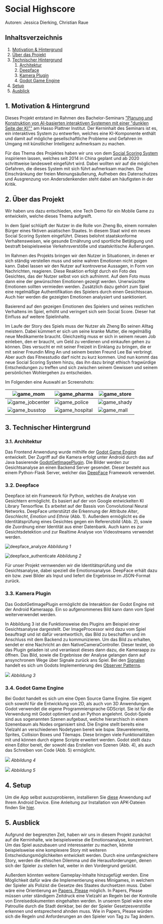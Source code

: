 # Social Highscore

Autoren: Jessica Dierking, Christian Raue

## Inhaltsverzeichnis
1. [Motivation & Hintergrund](#motivation)
2. [Über das Projekt](#about)
3. [Technischer Hintergrund](#tech)
    1. [Architektur](#architecture)
    2. [Deepface](#deepface)
    3. [Kamera Plugin](#camplugin)
    4. [Godot Game Engine](#godot)
4. [Setup](#setup)
5. [Ausblick](#outlook)

## 1. Motivation & Hintergrund <a name="motivation"></a>
Dieses Projekt entstand im Rahmen des Bachelor-Seminars ["Planung und Konstruktion von AI-basierten interaktiven Systemen mit einer "dunklen Seite der KI""](https://hpi.de/studium/im-studium/lehrveranstaltungen/it-systems-engineering-ma/lehrveranstaltung/wise-21-22-3367-alt-dark-mirror-ai-and-society-neuplanung-und-konstruktion-von-ai_basierten-interaktiven-systemen-mit-einer-dunklen-seite-der-ki.html) am Hasso Plattner Institut. Der Kerninhalt des Seminars ist es, ein interaktives System zu entwerfen, welches eine KI-Komponente enthält und damit auf mögliche gesellschaftliche Probleme und Gefahren im Umgang mit künstlicher Intelligenz aufmerksam zu machen.

Für das Thema des Projektes haben wir uns von dem [Social Scoring System](https://www.ionos.de/digitalguide/online-marketing/web-analyse/was-ist-das-social-credit-system/) inspirieren lassen, welches seit 2014 in China geplant und ab 2020 schrittweise landesweit eingeführt wird. Dabei wollten wir auf die möglichen Gefahren, die dieses System mit sich führt aufmerksam machen. Die Einschränkung der freien Meinungsäußerung, Aufheben des Datenschutzes und Ausgrenzung von Andersdenkenden steht dabei am häufigsten in der Kritik.


## 2. Über das Projekt <a name="about"></a>
Wir haben uns dazu entschieden, eine Tech Demo für ein Mobile Game zu entwickeln, welche dieses Thema aufgreift. 

In dem Spiel schlüpft der Nutzer in die Rolle von Zheng Bo, einem normalen Bürger eines fiktiven asiatischen Staates. In diesem Staat wird ein neues Social Scoring System eingeführt. Dieses belohnt staatskonforme Verhaltensweisen, wie gesunde Ernährung und sportliche Betätigung und bestraft beispielsweise Verkehrsverstöße und staatskritische Äußerungen. 

Im Rahmen des Projekts bringen wir den Nutzer in Situationen, in denen er sich ständig verstellen muss und seine wahren Emotionen nicht zeigen kann. Dabei lassen wir den Nutzer auf kontroverse Aussagen, in Form von Nachrichten, reagieren. Diese Reaktion erfolgt durch ein Foto des Gesichtes, das der Nutzer selbst von sich aufnimmt. Auf dem Foto muss dann eine der gewünschten Emotionen gezeigt werden. Unerwüschte Emotionen sollten vermieden werden.
Zusätzlich dazu gehört zum Spiel eine regelmäßige Authentifikation des Spielers durch einen Gesichtsscan. Auch hier werden die gezeigten Emotionen analysiert und sanktioniert.

Basierend auf den gezeigen Emotionen des Spielers und seines restlichen Verhaltens im Spiel, erhöht und veringert sich sein Social Score. Dieser hat Einfluss auf weitere Spielinhalte.

Im Laufe der Story des Spiels muss der Nutzer als Zheng Bo seinen Alltag meistern. Dabei kümmert er sich um seine kranke Mutter, die regelmäßig neue Medikamente braucht. Gleichzeitig muss er sich in seinem neuen Job einleben, den er braucht, um Geld zu verdienen und einkaufen gehen zu können. Dies versucht er mit seiner Freizeit in Einklang zu bringen, die er mit seiner Freundin Ming An und seinem besten Freund Lee Bai verbringt. Aber auch das Fitnesstudio darf nicht zu kurz kommen. Und nun kommt das neue Social Scoring System hinzu, das ihn dazu bringt ethisch fragwürdige Entscheidungen zu treffen und sich zwischen seinem Gewissen und seinem persönlichen Wohlergehen zu entscheiden. 

Im Folgenden eine Auswahl an Screenshots:

| ![game_mom](https://user-images.githubusercontent.com/62649536/159738731-a1e4fe4e-c3b5-4281-b214-46540b7ce953.png)       | ![game_pharma](https://user-images.githubusercontent.com/62649536/159738733-b22bc8f5-ead9-4b2e-a7bf-b7b88cc60f00.png)   | ![game_store](https://user-images.githubusercontent.com/62649536/159738739-0f90f565-ad82-4b3d-9feb-05188e999ac4.png) |
|--------------------------------------------------------------------------------------------------------------------------|-------------------------------------------------------------------------------------------------------------------------|----------------------------------------------------------------------------------------------------------------------|
| ![game_jobcenter](https://user-images.githubusercontent.com/62649536/159738726-c5e5da29-1361-4108-b162-76790a992458.png) | ![game_police](https://user-images.githubusercontent.com/62649536/159738734-91aaff67-0e7f-4b3e-8106-8e2c7e86fe23.png)   | ![game_shady](https://user-images.githubusercontent.com/62649536/159738736-1e9300e1-b62f-4595-ac23-2b5a7a4f7e87.png) |
| ![game_busstop](https://user-images.githubusercontent.com/62649536/159738717-61f3da3b-8221-4db3-9a23-1e949c1e4d42.png)   | ![game_hospital](https://user-images.githubusercontent.com/62649536/159738721-dd47f0ad-9453-481d-96ac-7e8a1cddabfd.png) | ![game_mall](https://user-images.githubusercontent.com/62649536/159738729-4d64cfc4-c2a4-4e41-897b-7264f17a6e76.png)  |

## 3. Technischer Hintergrund <a name="tech"></a>

### 3.1. Architektur <a name="architecture"></a>
Das Frontend Anwendung wurde mithilfe der [Godot Game Engine](https://godotengine.org/) entwickelt. Der Zugriff auf die Kamera erfolgt unter Android durch das auf Java basierende [GodotGetImagePlugin](https://github.com/Lamelynx/GodotGetImagePlugin-Android). Die Bilder werden zur Gesichtsanalyse an einen Backend Server gesendet. Dieser besteht aus einem Python-Flask Server, welcher das [DeepFace](https://github.com/serengil/deepface) Framework verwendet.

### 3.2. Deepface <a name="deepface"></a>
Deepface ist ein Framework für Python, welches die Analyse von Gesichtern ermöglicht. Es basiert auf der von Google entwickelten KI Library Tensorflow. Es arbeitet auf der Bassis von Convolutional Neural Networks. 
DeepFace unterstützt die Erkennung der Attribute _Alter_, _Geschlecht_, _Emotion_ und _Ethnie_ (Abb. 1). Außerdem ermöglicht es die Identitätsprüfung eines Gesichtes gegen ein Referenzbild (Abb. 2), sowie die Zuordnung einer Identität aus einer Datenbank. Auch kann es zur Gesichtsdetektion und zur Realtime Analyse von Videostreams verwendet werden.

![deepface_analyze](https://raw.githubusercontent.com/serengil/deepface/master/icon/stock-2.jpg)
_Abbildung 1_

![deepface_authenticate](https://raw.githubusercontent.com/serengil/deepface/master/icon/stock-1.jpg)
_Abbildung 2_

Für unser Projekt vernwenden wir die Identitätsprüfung und die Gesichtsanalyse, dabei speziell die Emotionsanalyse. DeepFace erhält dazu ein bzw. zwei Bilder als Input und liefert die Ergebnisse im JSON-Format zurück.

### 3.3. Kamera Plugin <a name="camplugin"></a>
Das GodotGetImagePlugin ermöglicht die Interaktion der Godot Engine mit der Android Kameraapp. Ein so aufgenommenes Bild kann dann vom Spiel weiterverwendet werden.

In Abbildung 3 ist die Funktionsweise des Plugins am Beispiel einer Gesichtsanalyse dargestellt. Der ImageProcessor wird dazu vom Spiel beauftragt und ist dafür verantwortlich, das Bild zu beschaffen und im Anschluss mit dem Backend zu kommunizieren. Um das Bild zu erhalten, sendet er eine Nachricht an den NativeCameraController. Dieser testet, ob das Plugin geladen ist und veranlasst dieses dann dazu, die Kameraapp zu öffnen. Das Bild, sowie die Ergebnisse der Analyse gelangen dann auf ansynchronem Wege über Signale zurück ans Spiel. Bei den [Signalen](https://docs.godotengine.org/en/stable/getting_started/step_by_step/signals.html) handelt es sich um Godots Implementierung des [Observer Patterns](https://refactoring.guru/design-patterns/observer).

![](UML_Camera.png)
_Abbildung 3_

### 3.4. Godot Game Engine <a name="godot"></a>

Bei Godot handelt es sich um eine Open Source Game Engine. Sie eigent sich sowohl für die Entwicklung von 2D, als auch von 3D Anwendungen. Godot verwendet die eigene Programmiersprache GDScript. Sie ist für die Verwendung mit Godot optimiert und an Python angelehnt. Godot-Spiele sind aus sogenannten Szenen aufgebaut, welche hierarchisch in einem Szenenbaum als Nodes organisiert sind. Die Engine stellt bereits eine Vielzahl an verschiedenen Nodetypen bereit wie bspw. Steuerelemente, Sprites, Collision Boxes und Tilemaps. Diese bringen viele Funktionalitäten mit und können durch eigene Scripte erweitert werden. Godot stellt dazu einen Editor bereit, der sowohl das Erstellen von Szenen (Abb. 4), als auch das Schreiben von Code (Abb. 5) ermöglicht.

![](godot_szene.png)
_Abbildung 4_

![](godot_code.png)
_Abbildung 5_

## 4. Setup <a name="setup"></a>
Um die App selbst auszuprobieren, installieren Sie [diese](https://github.com/CR1337/Social-Highscore-Frontend/raw/main/apk/SocialHighscoreFrontend.apk) Anwendung auf Ihrem Android Device. Eine Anleitung zur Installation von APK-Dateien finden Sie [hier](https://android.imyfone.com/android-issues/how-to-install-apk-file-on-android/).


## 5. Ausblick <a name="outlook"></a>
Aufgrund der begrenzten Zeit, haben wir uns in diesem Projekt zunächst auf die Kerninhalte, wie beispielsweise die Emotionsanalyse, konzentriert. Um das Spiel auszubauen und interessanter zu machen, könnte beispielsweise eine komplexere Story mit weiteren Entscheidungsmöglichkeiten entwickelt werden. Durch eine umfangreichere Story, werden die ethischen Dilemma und die Herausforderungen, denen sich der Spieler zu stellen hat, weiter in den Vordergrund gerückt. 

Außerdem könnten weitere Gameplay-Inhalte hinzugefügt werden. Eine Möglichkeit dafür wäre die Implementierung eines Minigames, in welchem der Spieler als Polizist die Gesetze des Staates durchsetzen muss. Dabei wäre eine Orientierung an [Papers, Please](https://store.steampowered.com/app/239030/Papers_Please/) möglich. In Papers, Please müssen unter ständigem Zeitdruck eine Vielzahl an Regeln bei der Kontrolle von Einreisedokumenten eingehalten werden. In unserem Spiel wäre eine Patroullie durch die Stadt denkbar, bei der der Spieler Gesetzesverstöße erkennen und entsprechend ahnden muss. Wie in Papers, Please würden sich die Regeln und Anforderungen an den Spieler von Tag zu Tag ändern.
